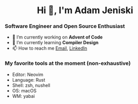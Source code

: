 <h1 align="center">Hi 👋, I'm Adam Jeniski</h1>

### Software Engineer and Open Source Enthusiast
- 🔭 I’m currently working on **Advent of Code**
- 🌱 I’m currently learning **Compiler Design**
- 📫 How to reach me  <a href="mailto:ajensiki4@gmail.com">Email</a>, <a href="https://linkedin.com/in/adamjeniski">LinkedIn</a>

### My favorite tools at the moment (non-exhaustive)
- Editor: Neovim
- Language: Rust
- Shell: zsh, nushell
- OS: macOS
- WM: yabai

